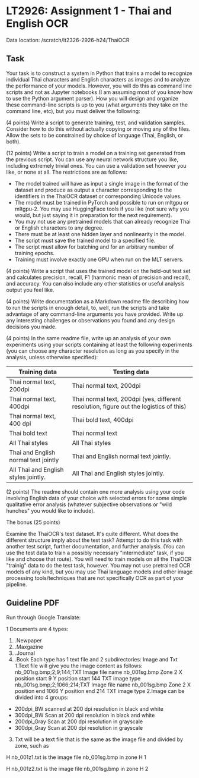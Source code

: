 # LT2926: Assignment 1 - Thai and English OCR

Data location: /scratch/lt2326-2926-h24/ThaiOCR  

## Task
Your task is to construct a system in Python that trains a model to recognize individual Thai characters and English characters as images and to analyze the performance of your models.  However, you will do this as command line scripts and not as Jupyter notebooks (I am assuming most of you know how to use the Python argument parser). How you will design and organize these command-line scripts is up to you (what arguments they take on the command line, etc), but you must deliver the following:

(4 points) Write a script to generate training, test, and validation samples. Consider how to do this without actually copying or moving any of the files. Allow the sets to be constrained by choice of language (Thai, English, or both). 

(12 points) Write a script to train a model on a training set generated from the previous script. You can use any neural network structure you like, including extremely trivial ones. You can use a validation set however you like, or none at all. The restrictions are as follows:

- The model trained will have as input a single image in the format of the dataset and produce as output a character corresponding to the identifiers in the ThaiOCR dataset or corresponding Unicode values.
- The model must be trained in PyTorch and possible to run on mltgpu or mltgpu-2.  You may use HuggingFace tools if you like (not sure why you would, but just saying it in preparation for the next requirement).
- You may not use any pretrained models that can already recognize Thai or English characters to any degree.
- There must be at least one hidden layer and nonlinearity in the model.
- The script must save the trained model to a specified file.
- The script must allow for batching and for an arbitrary number of training epochs.
- Training must involve exactly one GPU when run on the MLT servers.

(4 points) Write a script that uses the trained model on the held-out test set and calculates precision, recall, F1 (harmonic mean of precision and recall), and accuracy.  You can also include any other statistics or useful analysis output you feel like.

(4 points) Write documentation as a Markdown readme file describing how to run the scripts in enough detail, to, well, run the scripts and take advantage of any command-line arguments you have provided.  Write up any interesting challenges or observations you found and any design decisions you made.

(4 points) In the same readme file, write up an analysis of your own experiments using your scripts containing at least the following experiments (you can choose any character resolution as long as you specify in the analysis, unless otherwise specified):

Training data | Testing data
-- | --
Thai normal text, 200dpi | Thai normal text, 200dpi
Thai normal text, 400dpi | Thai normal text, 200dpi (yes, different resolution, figure out the logistics of this)
Thai normal text, 400 dpi | Thai bold text, 400dpi
Thai bold text | Thai normal text
All Thai styles | All Thai styles
Thai and English normal text jointly | Thai and English normal text jointly.
All Thai and English styles jointly. | All Thai and English styles jointly.

(2 points) The readme should contain one more analysis using your code involving English data of your choice with selected errors for some simple qualitative error analysis (whatever subjective observations or "wild hunches" you would like to include).

The bonus (25 points)

Examine the ThaiOCR's test dataset. It's quite different. What does the different structure imply about the test task? Attempt to do this task with another test script, further documentation, and further analysis. (You can use the test data to train a possibly necessary "intermediate" task, if you like and choose that route).  You will need to train models on all the ThaiOCR "trainig" data to do the test task, however.  You may not use pretrained OCR models of any kind, but you may use Thai language models and other image processing tools/techniques that are not specifically OCR as part of your pipeline.


## Guideline PDF
Run through Google Translate:

1
Documents are 4 types:
1. .Newpaper
2. .Maxgazine
3. .Journal
4. .Book
Each type has 1 text file and 2 subdirectories: Image and Txt
1.Text file will give you the image content as follows:
nb_001sg.bmp;2;9;144;TXT
Image file name nb_001sg.bmp
Zone 2
X position start 9
Y position start 144
TXT image type
nb_001sg.bmp;2;1066;214;TXT
Image file name nb_001sg.bmp
Zone 2
X position end 1066
Y position end 214
TXT image type
2.Image can be divided into 4 groups:
- 200dpi_BW scanned at 200 dpi resolution in black and white
- 300dpi_BW Scan at 200 dpi resolution in black and white
- 200dpi_Gray Scan at 200 dpi resolution in grayscale
- 300dpi_Gray Scan at 200 dpi resolution in grayscale
3. Txt will be a text file that is the same as the image file and divided by zone, such as

H nb_001z1.txt is the image file nb_001sg.bmp in zone H 1

H nb_001z2.txt is the image file nb_001sg.bmp in zone H 2